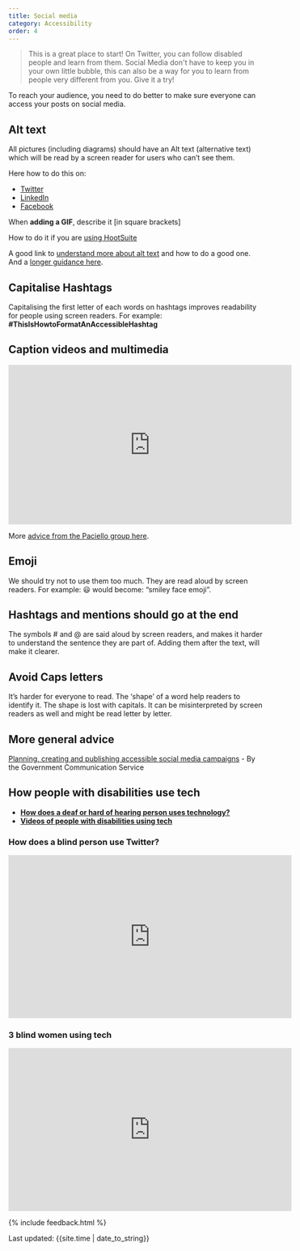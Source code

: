 ```yaml
---
title: Social media
category: Accessibility
order: 4
---
```


> This is a great place to start!
> On Twitter, you can follow disabled people and learn from them. Social Media don't have to keep you in your own little bubble, this can also be a way for you to learn from people very different from you. Give it a try!

To reach your audience, you need to do better to make sure everyone can access your posts on social media. 


## Alt text
All pictures (including diagrams) should have an Alt text (alternative text) which will be read by a screen reader for users who can’t see them.

Here how to do this on:
- [Twitter](https://help.twitter.com/en/using-twitter/picture-descriptions)
- [LinkedIn](https://www.linkedin.com/help/linkedin/answer/109799)
- [Facebook](https://www.facebook.com/help/214124458607871)

When **adding a GIF**, describe it [in square brackets]

How to do it if you are [using HootSuite](https://help.hootsuite.com/hc/en-us/articles/204586000-Attach-images-to-messages#3)

A good link to [understand more about alt text](https://axesslab.com/alt-texts/) and how to do a good one. And a [longer guidance here](https://webaim.org/techniques/alttext/).

## Capitalise Hashtags
Capitalising the first letter of each words on hashtags improves readability for people using screen readers.
For example: **#ThisIsHowtoFormatAnAccessibleHashtag**

## Caption videos and multimedia

<iframe title="Creating captions and subtitles" width="560" height="315" src="https://www.youtube.com/embed/LCZ-cxfxzvk" frameborder="0" allow="accelerometer; autoplay; encrypted-media; gyroscope; picture-in-picture" allowfullscreen></iframe>

More [advice from the Paciello group here](https://developer.paciellogroup.com/blog/2019/07/captions-and-transcripts-and-audio-descriptions-oh-my/).

## Emoji
We should try not to use them too much. They are read aloud by screen readers. For example: 😃 would become: “smiley face emoji”.

## Hashtags and mentions should go at the end
The symbols # and @ are said aloud by screen readers, and makes it harder to understand the sentence they are part of. Adding them after the text, will make it clearer.

## Avoid Caps letters
It’s harder for everyone to read. The ‘shape’ of a word help readers to identify it. The shape is lost with capitals. It can be misinterpreted by screen readers as well and might be read letter by letter.

## More general advice
[Planning, creating and publishing accessible social media campaigns](https://gcs.civilservice.gov.uk/guidance/digital-communication/planning-creating-and-publishing-accessible-social-media-campaigns/) - By the Government Communication Service

## How people with disabilities use tech

- **[How does a deaf or hard of hearing person uses technology?](https://www.levelaccess.com/understanding-assistive-technology-how-does-a-deaf-or-hard-of-hearing-person-use-technology/)**
- **[Videos of people with disabilities using tech](https://axesslab.com/tech-youtubers/)**

### How does a blind person use Twitter?
<iframe title="Using Twitter with a Screen Reader and VoiceOver" width="560" height="322" src="https://www.youtube.com/embed/DgLLti7pCZ0" frameborder="0" allow="accelerometer; autoplay; encrypted-media; gyroscope; picture-in-picture" allowfullscreen></iframe>

### 3 blind women using tech
<iframe title="How 3 blind women use tech" width="560" height="322" src="https://www.youtube.com/embed/pjb-EbBvikw" frameborder="0" allow="accelerometer; autoplay; encrypted-media; gyroscope; picture-in-picture" allowfullscreen></iframe>


{% include feedback.html %}
<div>Last updated: {{site.time | date_to_string}}</div>
